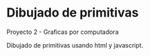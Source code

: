 Dibujado de primitivas
=========================

Proyecto 2 -  Graficas por computadora

Dibujado de primitivas usando html y javascript.
